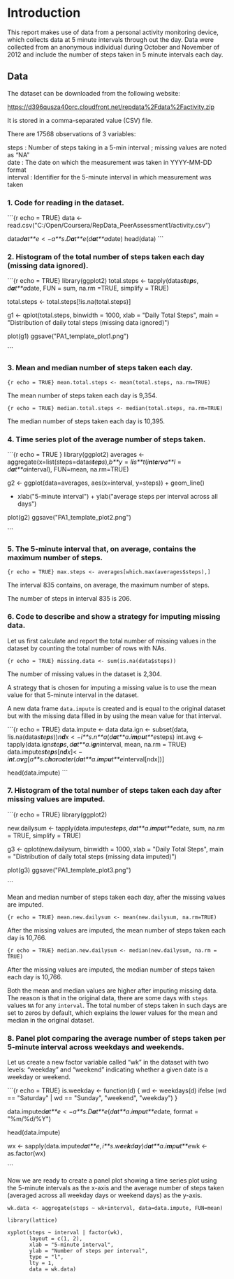 Introduction
============

This report makes use of data from a personal activity monitoring
device, which collects data at 5 minute intervals through out the day.
Data were collected from an anonymous individual during October and
November of 2012 and include the number of steps taken in 5 minute
intervals each day.

Data
----

The dataset can be downloaded from the following website:

<https://d396qusza40orc.cloudfront.net/repdata%2Fdata%2Factivity.zip>

It is stored in a comma-separated value (CSV) file.

There are 17568 observations of 3 variables:

steps : Number of steps taking in a 5-min interval ; missing values are
noted as “NA”  
date : The date on which the measurement was taken in YYYY-MM-DD
format  
interval : Identifier for the 5-minute interval in which measurement was
taken

### 1. Code for reading in the dataset.

\`\`\`{r echo = TRUE} data &lt;-
read.csv("C:/Open/Coursera/RepData\_PeerAssessment1/activity.csv")

data*d**a**t**e* &lt; −*a**s*.*D**a**t**e*(*d**a**t**a*date) head(data)
\`\`\`

### 2. Histogram of the total number of steps taken each day (missing data ignored).

\`\`\`{r echo = TRUE} library(ggplot2) total.steps &lt;-
tapply(data*s**t**e**p**s*, *d**a**t**a*date, FUN = sum, na.rm =TRUE,
simplify = TRUE)

total.steps &lt;- total.steps\[!is.na(total.steps)\]

g1 &lt;- qplot(total.steps, binwidth = 1000, xlab = "Daily Total Steps",
main = "Distribution of daily total steps (missing data ignored)")

plot(g1) ggsave("PA1\_template\_plot1.png")

\`\`\`

### 3. Mean and median number of steps taken each day.

`{r echo = TRUE} mean.total.steps <- mean(total.steps, na.rm=TRUE)`

The mean number of steps taken each day is 9,354.

`{r echo = TRUE} median.total.steps <- median(total.steps, na.rm=TRUE)`

The median number of steps taken each day is 10,395.

### 4. Time series plot of the average number of steps taken.

\`\`\`{r echo = TRUE } library(ggplot2) averages &lt;-
aggregate(x=list(steps=data*s**t**e**p**s*),*b**y* = *l**i**s**t*(*i**n**t**e**r**v**a**l* = *d**a**t**a*interval),
FUN=mean, na.rm=TRUE)

g2 &lt;- ggplot(data=averages, aes(x=interval, y=steps)) + geom\_line()
+ xlab("5-minute interval") + ylab("average steps per interval across
all days")

plot(g2) ggsave("PA1\_template\_plot2.png")

\`\`\`

### 5. The 5-minute interval that, on average, contains the maximum number of steps.

`{r echo = TRUE} max.steps <- averages[which.max(averages$steps),]`

The interval 835 contains, on average, the maximum number of steps.

The number of steps in interval 835 is 206.

### 6. Code to describe and show a strategy for imputing missing data.

Let us first calculate and report the total number of missing values in
the dataset by counting the total number of rows with NAs.

`{r echo = TRUE} missing.data <- sum(is.na(data$steps))`

The number of missing values in the dataset is 2,304.

A strategy that is chosen for imputing a missing value is to use the
mean value for that 5-minute interval in the dataset.

A new data frame `data.impute` is created and is equal to the original
dataset but with the missing data filled in by using the mean value for
that interval.

\`\`\`{r echo = TRUE} data.impute &lt;- data data.ign &lt;- subset(data,
!is.na(data*s**t**e**p**s*))*n**d**x* &lt; −*i**s*.*n**a*(*d**a**t**a*.*i**m**p**u**t**e*steps)
int.avg &lt;-
tapply(data.ign*s**t**e**p**s*, *d**a**t**a*.*i**g**n*interval, mean,
na.rm = TRUE)
data.impute*s**t**e**p**s*\[*n**d**x*\]&lt; − *i**n**t*.*a**v**g*\[*a**s*.*c**h**a**r**a**c**t**e**r*(*d**a**t**a*.*i**m**p**u**t**e*interval\[ndx\])\]

head(data.impute) \`\`\`

### 7. Histogram of the total number of steps taken each day after missing values are imputed.

\`\`\`{r echo = TRUE} library(ggplot2)

new.dailysum &lt;-
tapply(data.impute*s**t**e**p**s*, *d**a**t**a*.*i**m**p**u**t**e*date,
sum, na.rm = TRUE, simplify = TRUE)

g3 &lt;- qplot(new.dailysum, binwidth = 1000, xlab = "Daily Total
Steps", main = "Distribution of daily total steps (missing data
imputed)")

plot(g3) ggsave("PA1\_template\_plot3.png")

\`\`\`

Mean and median number of steps taken each day, after the missing values
are imputed.

`{r echo = TRUE} mean.new.dailysum <- mean(new.dailysum, na.rm=TRUE)`

After the missing values are imputed, the mean number of steps taken
each day is 10,766.

`{r echo = TRUE} median.new.dailysum <- median(new.dailysum, na.rm = TRUE)`

After the missing values are imputed, the median number of steps taken
each day is 10,766.

Both the mean and median values are higher after imputing missing data.
The reason is that in the original data, there are some days with
`steps` values `NA` for any `interval`. The total number of steps taken
in such days are set to zeros by default, which explains the lower
values for the mean and median in the original dataset.

### 8. Panel plot comparing the average number of steps taken per 5-minute interval across weekdays and weekends.

Let us create a new factor variable called “wk” in the dataset with two
levels: “weekday” and “weekend” indicating whether a given date is a
weekday or weekend.

\`\`\`{r echo = TRUE} is.weekday &lt;- function(d) { wd &lt;-
weekdays(d) ifelse (wd == "Saturday" | wd == "Sunday", "weekend",
"weekday") }

data.impute*d**a**t**e* &lt; −*a**s*.*D**a**t**e*(*d**a**t**a*.*i**m**p**u**t**e*date,
format = "%m/%d/%Y")

head(data.impute)

wx &lt;-
sapply(data.impute*d**a**t**e*, *i**s*.*w**e**e**k**d**a**y*)*d**a**t**a*.*i**m**p**u**t**e*wk
&lt;- as.factor(wx)

\`\`\`

Now we are ready to create a panel plot showing a time series plot using
the 5-minute intervals as the x-axis and the average number of steps
taken (averaged across all weekday days or weekend days) as the y-axis.

    wk.data <- aggregate(steps ~ wk+interval, data=data.impute, FUN=mean)

    library(lattice)

    xyplot(steps ~ interval | factor(wk),
           layout = c(1, 2),
           xlab = "5-minute interval",
           ylab = "Number of steps per interval",
           type = "l",
           lty = 1,
           data = wk.data)
